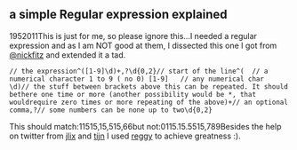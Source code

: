 <article><h1>a simple Regular expression explained</h1><time><span class="day">19</span><span class="month">5</span><span class="year">2011</span></time>This is just for me, so please ignore this...I needed a regular expression and as I am NOT good at them, I dissected this one I got from <a href="https://twitter.com/#!/nickfitz">@nickfitz</a> and extended it a tad.<pre><code>// the expression^([1-9]\d)+,?\d{0,2}// start of the line^(	// a numerical character 1 to 9 ( no 0)	[1-9]	// any numerical char	\d)// the stuff between brackets above this can be repeated. It should bethere one time or more (another possibility would be *, that wouldrequire zero times or more repeating of the above)+// an optional comma,?// some numbers can be none up to two\d{0,2}</code></pre>This should match:11515,15,515,66but not:0115.15.5515,789Besides the help on twitter from <a href="https://twitter.com/#!/jlix">jlix</a> and <a href="https://twitter.com/#!/tijn">tijn</a> I used <a href="http://reggyapp.com/">reggy</a> to achieve greatness :).</article>